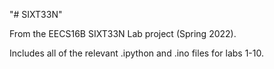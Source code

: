 "# SIXT33N" 

From the EECS16B SIXT33N Lab project (Spring 2022).

Includes all of the relevant .ipython and .ino files for labs 1-10.
